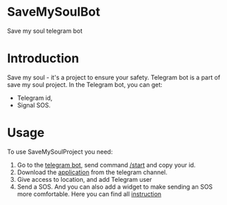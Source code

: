 # **SaveMySoulBot**
Save my soul telegram bot

# **Introduction**
Save my soul - it's a project to ensure your safety.
Telegram bot is a part of save my soul project.
In the Telegram bot, you can get:
  - Telegram id,
  - Signal SOS.

# **Usage**
To use SaveMySoulProject you need:
  1. Go to the [telegram bot](@savemysoull_bot), send command [/start]() and copy your id.
  2. Download the [application](https://t.me/savemysoultelegramchannel) from the telegram channel.
  3. Give access to location, and add Telegram user
  4. Send a SOS. And you can also add a widget to make sending an SOS more comfortable.
Here you can find all [instruction](https://save-my-soul-site-instruction.vercel.app/)
